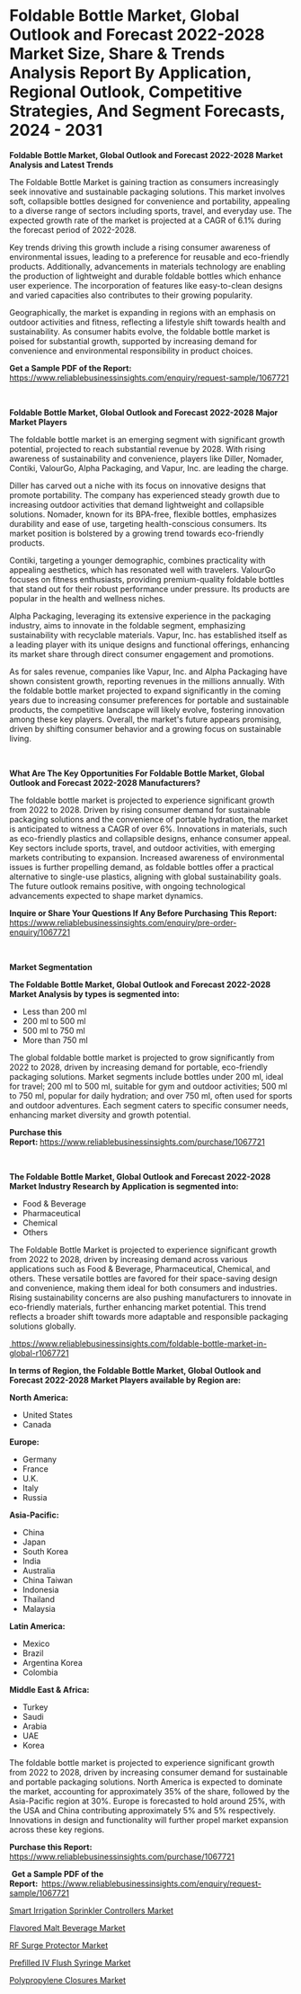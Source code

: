 <p><h1>Foldable Bottle Market, Global Outlook and Forecast 2022-2028 Market Size, Share & Trends Analysis Report By Application, Regional Outlook, Competitive Strategies, And Segment Forecasts, 2024 - 2031</h1></p><p><strong>Foldable Bottle Market, Global Outlook and Forecast 2022-2028 Market Analysis and Latest Trends</strong></p>
<p><p>The Foldable Bottle Market is gaining traction as consumers increasingly seek innovative and sustainable packaging solutions. This market involves soft, collapsible bottles designed for convenience and portability, appealing to a diverse range of sectors including sports, travel, and everyday use. The expected growth rate of the market is projected at a CAGR of 6.1% during the forecast period of 2022-2028.</p><p>Key trends driving this growth include a rising consumer awareness of environmental issues, leading to a preference for reusable and eco-friendly products. Additionally, advancements in materials technology are enabling the production of lightweight and durable foldable bottles which enhance user experience. The incorporation of features like easy-to-clean designs and varied capacities also contributes to their growing popularity. </p><p>Geographically, the market is expanding in regions with an emphasis on outdoor activities and fitness, reflecting a lifestyle shift towards health and sustainability. As consumer habits evolve, the foldable bottle market is poised for substantial growth, supported by increasing demand for convenience and environmental responsibility in product choices.</p></p>
<p><strong>Get a Sample PDF of the Report:&nbsp;</strong> <a href="https://www.reliablebusinessinsights.com/enquiry/request-sample/1067721">https://www.reliablebusinessinsights.com/enquiry/request-sample/1067721</a></p>
<p>&nbsp;</p>
<p><strong>Foldable Bottle Market, Global Outlook and Forecast 2022-2028 Major Market Players</strong></p>
<p><p>The foldable bottle market is an emerging segment with significant growth potential, projected to reach substantial revenue by 2028. With rising awareness of sustainability and convenience, players like Diller, Nomader, Contiki, ValourGo, Alpha Packaging, and Vapur, Inc. are leading the charge.</p><p>Diller has carved out a niche with its focus on innovative designs that promote portability. The company has experienced steady growth due to increasing outdoor activities that demand lightweight and collapsible solutions. Nomader, known for its BPA-free, flexible bottles, emphasizes durability and ease of use, targeting health-conscious consumers. Its market position is bolstered by a growing trend towards eco-friendly products.</p><p>Contiki, targeting a younger demographic, combines practicality with appealing aesthetics, which has resonated well with travelers. ValourGo focuses on fitness enthusiasts, providing premium-quality foldable bottles that stand out for their robust performance under pressure. Its products are popular in the health and wellness niches.</p><p>Alpha Packaging, leveraging its extensive experience in the packaging industry, aims to innovate in the foldable segment, emphasizing sustainability with recyclable materials. Vapur, Inc. has established itself as a leading player with its unique designs and functional offerings, enhancing its market share through direct consumer engagement and promotions.</p><p>As for sales revenue, companies like Vapur, Inc. and Alpha Packaging have shown consistent growth, reporting revenues in the millions annually. With the foldable bottle market projected to expand significantly in the coming years due to increasing consumer preferences for portable and sustainable products, the competitive landscape will likely evolve, fostering innovation among these key players. Overall, the market's future appears promising, driven by shifting consumer behavior and a growing focus on sustainable living.</p></p>
<p>&nbsp;</p>
<p><strong>What Are The Key Opportunities For Foldable Bottle Market, Global Outlook and Forecast 2022-2028 Manufacturers?</strong></p>
<p><p>The foldable bottle market is projected to experience significant growth from 2022 to 2028. Driven by rising consumer demand for sustainable packaging solutions and the convenience of portable hydration, the market is anticipated to witness a CAGR of over 6%. Innovations in materials, such as eco-friendly plastics and collapsible designs, enhance consumer appeal. Key sectors include sports, travel, and outdoor activities, with emerging markets contributing to expansion. Increased awareness of environmental issues is further propelling demand, as foldable bottles offer a practical alternative to single-use plastics, aligning with global sustainability goals. The future outlook remains positive, with ongoing technological advancements expected to shape market dynamics.</p></p>
<p><strong>Inquire or Share Your Questions If Any Before Purchasing This Report:</strong> <a href="https://www.reliablebusinessinsights.com/enquiry/pre-order-enquiry/1067721">https://www.reliablebusinessinsights.com/enquiry/pre-order-enquiry/1067721</a></p>
<p>&nbsp;</p>
<p><strong>Market Segmentation</strong></p>
<p><strong>The Foldable Bottle Market, Global Outlook and Forecast 2022-2028 Market Analysis by types is segmented into:</strong></p>
<p><ul><li>Less than 200 ml</li><li>200 ml to 500 ml</li><li>500 ml to 750 ml</li><li>More than 750 ml</li></ul></p>
<p><p>The global foldable bottle market is projected to grow significantly from 2022 to 2028, driven by increasing demand for portable, eco-friendly packaging solutions. Market segments include bottles under 200 ml, ideal for travel; 200 ml to 500 ml, suitable for gym and outdoor activities; 500 ml to 750 ml, popular for daily hydration; and over 750 ml, often used for sports and outdoor adventures. Each segment caters to specific consumer needs, enhancing market diversity and growth potential.</p></p>
<p><strong>Purchase this Report:&nbsp;</strong><a href="https://www.reliablebusinessinsights.com/purchase/1067721">https://www.reliablebusinessinsights.com/purchase/1067721</a></p>
<p>&nbsp;</p>
<p><strong>The Foldable Bottle Market, Global Outlook and Forecast 2022-2028 Market Industry Research by Application is segmented into:</strong></p>
<p><ul><li>Food & Beverage</li><li>Pharmaceutical</li><li>Chemical</li><li>Others</li></ul></p>
<p><p>The Foldable Bottle Market is projected to experience significant growth from 2022 to 2028, driven by increasing demand across various applications such as Food & Beverage, Pharmaceutical, Chemical, and others. These versatile bottles are favored for their space-saving design and convenience, making them ideal for both consumers and industries. Rising sustainability concerns are also pushing manufacturers to innovate in eco-friendly materials, further enhancing market potential. This trend reflects a broader shift towards more adaptable and responsible packaging solutions globally.</p></p>
<p><a href="https://www.reliablebusinessinsights.com/foldable-bottle-market-in-global-r1067721">&nbsp;https://www.reliablebusinessinsights.com/foldable-bottle-market-in-global-r1067721</a></p>
<p><strong>In terms of Region, the Foldable Bottle Market, Global Outlook and Forecast 2022-2028 Market Players available by Region are:</strong></p>
<p>
    <p> <strong> North America: </strong>
        <ul>
            <li>United States</li>
            <li>Canada</li>
        </ul>
        </p> 
    <p> <strong> Europe: </strong>
        <ul>
            <li>Germany</li>
            <li>France</li>
            <li>U.K.</li>
            <li>Italy</li>
            <li>Russia</li>
        </ul>
        </p> 
    <p> <strong> Asia-Pacific: </strong>
        <ul>
            <li>China</li>
            <li>Japan</li>
            <li>South Korea</li>
            <li>India</li>
            <li>Australia</li>
            <li>China Taiwan</li>
            <li>Indonesia</li>
            <li>Thailand</li>
            <li>Malaysia</li>
        </ul>
        </p> 
    <p> <strong> Latin America: </strong>
        <ul>
            <li>Mexico</li>
            <li>Brazil</li>
            <li>Argentina Korea</li>
            <li>Colombia</li>
        </ul>
        </p> 
    <p> <strong> Middle East & Africa: </strong>
        <ul>
            <li>Turkey</li>
            <li>Saudi</li>
            <li>Arabia</li>
            <li>UAE</li>
            <li>Korea</li>
        </ul>
    </p>
    </p>
<p><p>The foldable bottle market is projected to experience significant growth from 2022 to 2028, driven by increasing consumer demand for sustainable and portable packaging solutions. North America is expected to dominate the market, accounting for approximately 35% of the share, followed by the Asia-Pacific region at 30%. Europe is forecasted to hold around 25%, with the USA and China contributing approximately 5% and 5% respectively. Innovations in design and functionality will further propel market expansion across these key regions.</p></p>
<p><strong>Purchase this Report: </strong><a href="https://www.reliablebusinessinsights.com/purchase/1067721">https://www.reliablebusinessinsights.com/purchase/1067721</a></p>
<p>&nbsp;<strong>Get a Sample PDF of the Report:&nbsp;&nbsp;</strong><a href="https://www.reliablebusinessinsights.com/enquiry/request-sample/1067721">https://www.reliablebusinessinsights.com/enquiry/request-sample/1067721</a></p>
<p><strong></strong></p>
<p><p><a href="https://issuu.com/reportprime-2/docs/smart-irrigation-sprinkler-controll_19fd545e4cd2c3">Smart Irrigation Sprinkler Controllers Market</a></p><p><a href="https://www.linkedin.com/pulse/flavored-malt-beverage-market-share-size-trends-industry-otj6c?trackingId=QgGalcRlR6Cx1FANR9BtyQ%3D%3D">Flavored Malt Beverage Market</a></p><p><a href="https://medium.com/@aylinschumm/rf-surge-protector-market-a-global-and-regional-analysis-focus-on-end-user-product-and-region-947a250d559e">RF Surge Protector Market</a></p><p><a href="https://issuu.com/reportprime-2/docs/prefilled-iv-flush-syringe-market-s_a197e497ffcd65">Prefilled IV Flush Syringe Market</a></p><p><a href="https://www.linkedin.com/pulse/exploring-polypropylene-closures-market-dynamics-global-kr4ie?trackingId=i3or5ppITWOAm6UI%2FYydXg%3D%3D">Polypropylene Closures Market</a></p></p>